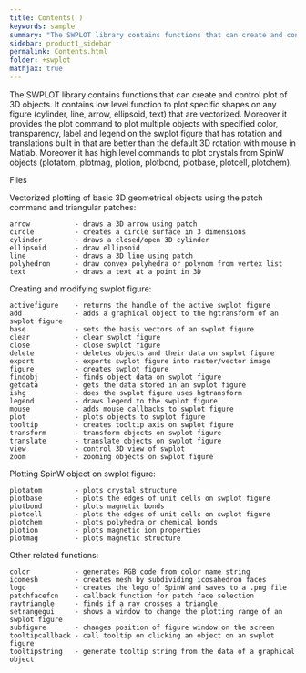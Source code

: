 ```yaml
---
title: Contents( )
keywords: sample
summary: "The SWPLOT library contains functions that can create and control plot of"
sidebar: product1_sidebar
permalink: Contents.html
folder: +swplot
mathjax: true
---
```

  The SWPLOT library contains functions that can create and control plot of
  3D objects. It contains low level function to plot specific shapes on any
  figure (cylinder, line, arrow, ellipsoid, text) that are vectorized.
  Moreover it provides the plot command to plot multiple objects with
  specified color, transparency, label and legend on the swplot figure that
  has rotation and translations built in that are better than the default
  3D rotation with mouse in Matlab. Moreover it has high level commands to
  plot crystals from SpinW objects (plotatom, plotmag, plotion, plotbond,
  plotbase, plotcell, plotchem).
 
  Files
 
  Vectorized plotting of basic 3D geometrical objects using the patch
  command and triangular patches:
 
    arrow           - draws a 3D arrow using patch
    circle          - creates a circle surface in 3 dimensions
    cylinder        - draws a closed/open 3D cylinder
    ellipsoid       - draw ellipsoid
    line            - draws a 3D line using patch
    polyhedron      - draw convex polyhedra or polynom from vertex list
    text            - draws a text at a point in 3D
 
  Creating and modifying swplot figure:
 
    activefigure    - returns the handle of the active swplot figure
    add             - adds a graphical object to the hgtransform of an swplot figure
    base            - sets the basis vectors of an swplot figure
    clear           - clear swplot figure
    close           - close swplot figure
    delete          - deletes objects and their data on swplot figure
    export          - exports swplot figure into raster/vector image
    figure          - creates swplot figure
    findobj         - finds object data on swplot figure
    getdata         - gets the data stored in an swplot figure
    ishg            - does the swplot figure uses hgtransform
    legend          - draws legend to the swplot figure
    mouse           - adds mouse callbacks to swplot figure
    plot            - plots objects to swplot figure
    tooltip         - creates tooltip axis on swplot figure
    transform       - transform objects on swplot figure
    translate       - translate objects on swplot figure
    view            - control 3D view of swplot
    zoom            - zooming objects on swplot figure
 
  Plotting SpinW object on swplot figure:
 
    plotatom        - plots crystal structure
    plotbase        - plots the edges of unit cells on swplot figure
    plotbond        - plots magnetic bonds
    plotcell        - plots the edges of unit cells on swplot figure
    plotchem        - plots polyhedra or chemical bonds
    plotion         - plots magnetic ion properties
    plotmag         - plots magnetic structure
 
  Other related functions:
 
    color           - generates RGB code from color name string
    icomesh         - creates mesh by subdividing icosahedron faces
    logo            - creates the logo of SpinW and saves to a .png file
    patchfacefcn    - callback function for patch face selection
    raytriangle     - finds if a ray crosses a triangle
    setrangegui     - shows a window to change the plotting range of an swplot figure
    subfigure       - changes position of figure window on the screen
    tooltipcallback - call tooltip on clicking an object on an swplot figure
    tooltipstring   - generate tooltip string from the data of a graphical object
 